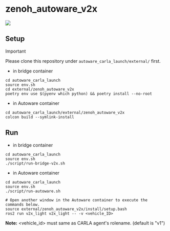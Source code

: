 # zenoh_autoware_v2x

![](resource/Autoware_V2X_Zenoh_Architecture.svg)

## Setup

> [!IMPORTANT]
> Please clone this repository under `autoware_carla_launch/external/` first.

- in bridge container

```shell
cd autoware_carla_launch
source env.sh
cd external/zenoh_autoware_v2x
poetry env use $(pyenv which python) && poetry install --no-root
```

- in Autoware container

```shell
cd autoware_carla_launch/external/zenoh_autoware_v2x
colcon build --symlink-install
```

## Run

- in bridge container

```shell
cd autoware_carla_launch
source env.sh
./script/run-bridge-v2x.sh
```

- in Autoware container

```shell
cd autoware_carla_launch
source env.sh
./script/run-autoware.sh

# Open another window in the Autoware container to execute the commands below.
source external/zenoh_autoware_v2x/install/setup.bash
ros2 run v2x_light v2x_light -- -v <vehicle_ID>
```

**Note:** <vehicle_id> must same as CARLA agent's rolename. (default is "v1")
